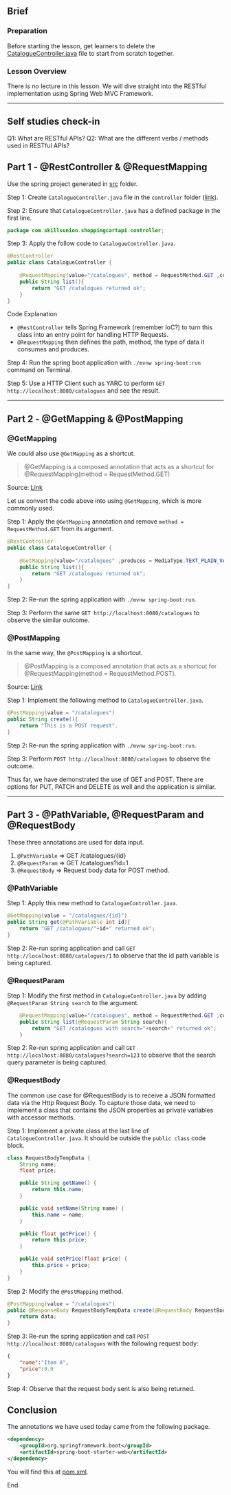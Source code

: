 ## Brief

### Preparation

Before starting the lesson, get learners to delete the [CatalogueController.java](./src/shoppingcartapi/src/main/java/com/skillsunion/shoppingcartapi/controller/CatalogueController.java) file to start from scratch together. 

### Lesson Overview

There is no lecture in this lesson. We will dive straight into the RESTful implementation using Spring Web MVC Framework. 

---

## Self studies check-in

Q1: What are RESTful APIs?
Q2: What are the different verbs / methods used in RESTful APIs?

## Part 1 - @RestController & @RequestMapping

Use the spring project generated in [src](./src/shoppingcartapi/) folder.

Step 1: Create `CatalogueController.java` file in the `controller` folder ([link](./src/shoppingcartapi/src/main/java/com/skillsunion/shoppingcartapi/controller/)).

Step 2: Ensure that `CatalogueController.java` has a defined package in the first line.

```java
package com.skillsunion.shoppingcartapi.controller;
```

Step 3: Apply the follow code to `CatalogueController.java`.

```java
@RestController
public class CatalogueController {
    
    @RequestMapping(value="/catalogues", method = RequestMethod.GET ,consumes = MediaType.ALL_VALUE, produces = MediaType.TEXT_PLAIN_VALUE)
    public String list(){
        return "GET /catalogues returned ok";
    }
}
```

Code Explanation

- `@RestController` tells Spring Framework (remember IoC?) to turn this class into an entry point for handling HTTP Requests.
- `@RequestMapping` then defines the path, method, the type of data it consumes and produces.

Step 4: Run the spring boot application with `./mvnw spring-boot:run` command on Terminal.

Step 5: Use a HTTP Client such as YARC to perform `GET http://localhost:8080/catalogues` and see the result. 

---

## Part 2 - @GetMapping & @PostMapping

### @GetMapping

We could also use `@GetMapping` as a shortcut.

> @GetMapping is a composed annotation that acts as a shortcut for @RequestMapping(method = RequestMethod.GET)

Source: [Link](https://docs.spring.io/spring-framework/docs/current/javadoc-api/org/springframework/web/bind/annotation/GetMapping.html)

Let us convert the code above into using `@GetMapping`, which is more commonly used.

Step 1: Apply the `@GetMapping` annotation and remove `method = RequestMethod.GET` from its argument.

```java
@RestController
public class CatalogueController {
    
    @GetMapping(value="/catalogues" ,produces = MediaType.TEXT_PLAIN_VALUE)
    public String list(){
        return "GET /catalogues returned ok";
    }
}
```

Step 2: Re-run the spring application with `./mvnw spring-boot:run`.

Step 3: Perform the same `GET http://localhost:8080/catalogues` to observe the similar outcome.

### @PostMapping

In the same way, the `@PostMapping` is a shortcut.

> @PostMapping is a composed annotation that acts as a shortcut for @RequestMapping(method = RequestMethod.POST).

Source: [Link](https://docs.spring.io/spring-framework/docs/current/javadoc-api/org/springframework/web/bind/annotation/PostMapping.html)

Step 1: Implement the following method to `CatalogueController.java`.

```java
@PostMapping(value = "/catalogues")
public String create(){
    return "This is a POST request".
}
```

Step 2: Re-run the spring application with `./mvnw spring-boot:run`.

Step 3: Perform `POST http://localhost:8080/catalogues` to observe the outcome.

Thus far, we have demonstrated the use of GET and POST. There are options for PUT, PATCH and DELETE as well and the application is similar.

---

## Part 3 - @PathVariable, @RequestParam and @RequestBody

These three annotations are used for data input.

1. `@PathVariable` => GET /catalogues/{id}
1. `@RequestParam` => GET /catalogues?id=1
1. `@RequestBody` => Request body data for POST method.

### @PathVariable

Step 1: Apply this new method to `CatalogueController.java`.

```java
@GetMapping(value = "/catalogues/{id}")
public String get(@PathVariable int id){
    return "GET /catalogues/"+id+" returned ok";
}
```

Step 2: Re-run spring application and call `GET http://localhost:8080/catalogues/1` to observe that the id path variable is being captured.

### @RequestParam

Step 1: Modify the first method in `CatalogueController.java` by adding `@RequestParam String search` to the argument.

```java
    @RequestMapping(value="/catalogues", method = RequestMethod.GET ,consumes = MediaType.ALL_VALUE, produces = MediaType.TEXT_PLAIN_VALUE)
    public String list(@RequestParam String search){
        return "GET /catalogues with search="+search+" returned ok";
    }
```

Step 2: Re-run spring application and call `GET http://localhost:8080/catalogues?search=123` to observe that the search query parameter is being captured.

### @RequestBody

The common use case for @RequestBody is to receive a JSON formatted data via the Http Request Body. To capture those data, we need to implement a class that contains the JSON  properties as private variables with accessor methods.

Step 1: Implement a private class at the last line of `CatalogueController.java`. It should be outside the `public class` code block.

```java
class RequestBodyTempData {
    String name;
    float price;

    public String getName() {
        return this.name;
    }

    public void setName(String name) {
        this.name = name;
    }

    public float getPrice() {
        return this.price;
    }

    public void setPrice(float price) {
        this.price = price;
    }
}
```

Step 2: Modify the `@PostMapping` method.

```java
@PostMapping(value = "/catalogues")
public @ResponseBody RequestBodyTempData create(@RequestBody RequestBodyTempData data){
    return data;
}
```

Step 3: Re-run the spring application and call `POST http://localhost:8080/catalogues` with the following request body:

```json
{
    "name":"Item A",
    "price":9.9
}
```

Step 4: Observe that the request body sent is also being returned.

## Conclusion

The annotations we have used today came from the following package.

```xml
<dependency>
    <groupId>org.springframework.boot</groupId>
    <artifactId>spring-boot-starter-web</artifactId>
</dependency>
```

You will find this at [pom.xml](./src/shoppingcartapi/pom.xml).

End

